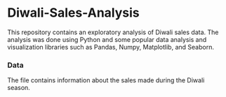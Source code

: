 # Diwali-Sales-Analysis
This repository contains an exploratory analysis of Diwali sales data. The analysis was done using Python and some popular data analysis and visualization libraries such as Pandas, Numpy, Matplotlib, and Seaborn.
### Data
The file contains information about the sales made during the Diwali season.
